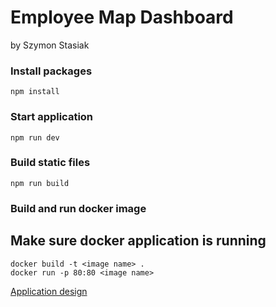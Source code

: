 # Employee Map Dashboard

by Szymon Stasiak

### Install packages

```
npm install
```

### Start application

```
npm run dev
```

### Build static files

```
npm run build
```

### Build and run docker image

## Make sure docker application is running

```
docker build -t <image name> .
docker run -p 80:80 <image name>
```
[Application design](https://www.figma.com/file/CFbWn6rkYLR0SRNYO49Kad/Sourcery-Academy-Project%3A-Remote-Employees-Poland?type=design&node-id=4-104&mode=design)
